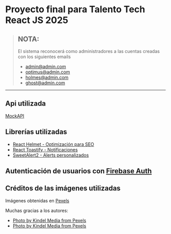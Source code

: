 # Proyecto final para Talento Tech React JS 2025

> ## NOTA:
> El sistema reconocerá como administradores a las cuentas creadas con los siguientes emails
>
> - <admin@admin.com>
> - <optimus@admin.com>
> - <holmes@admin.com>
> - <ghost@admin.com>

****

## Api utilizada

[MockAPI](https://mockapi.io)

## Librerías utilizadas
- [React Helmet - Optimización para SEO](https://www.npmjs.com/package/react-helmet)
- [React Toastify - Notificaciones](https://www.npmjs.com/package/react-toastify)
- [SweetAlert2 - Alerts personalizados](https://sweetalert2.github.io/)

## Autenticación de usuarios con [Firebase Auth](https://firebase.google.com/docs/auth)

## Créditos de las imágenes utilizadas

Imágenes obtenidas en [Pexels](https://www.pexels.com/)

Muchas gracias a los autores:

- [Photo by Kindel Media from Pexels](https://www.pexels.com/photo/woman-holding-a-credit-card-and-cellphone-7007187/)
- [Photo by Kindel Media from Pexels](https://www.pexels.com/photo/a-man-making-a-delivery-6868178/)

